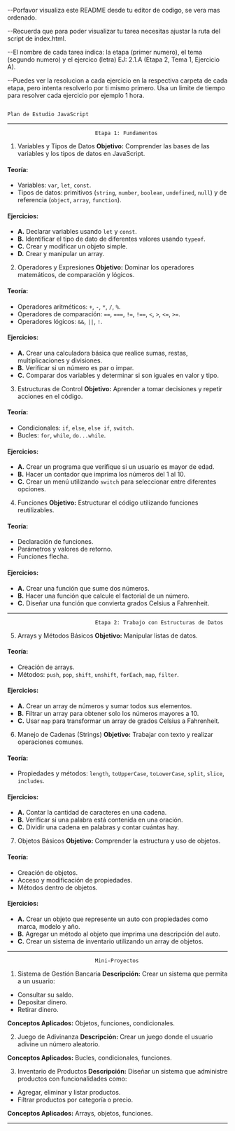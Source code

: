 --Porfavor visualiza este README desde tu editor de codigo, se vera mas ordenado.

--Recuerda que para poder visualizar tu tarea necesitas ajustar la ruta del script de index.html.

--El nombre de cada tarea indica: la etapa (primer numero), el tema (segundo numero) y el ejercico (letra) EJ: 2.1.A (Etapa 2, Tema 1, Ejercicio A).

--Puedes ver la resolucion a cada ejercicio en la respectiva carpeta de cada etapa, pero intenta resolverlo por ti mismo primero. Usa un limite de tiempo para resolver cada ejercicio por ejemplo 1 hora.

                                                                            Plan de Estudio JavaScript

---

                                Etapa 1: Fundamentos

1. Variables y Tipos de Datos
**Objetivo:** Comprender las bases de las variables y los tipos de datos en JavaScript.

#### Teoría:
- Variables: `var`, `let`, `const`.
- Tipos de datos: primitivos (`string`, `number`, `boolean`, `undefined`, `null`) y de referencia (`object`, `array`, `function`).

#### Ejercicios:
- **A.** Declarar variables usando `let` y `const`.
- **B.** Identificar el tipo de dato de diferentes valores usando `typeof`.
- **C.** Crear y modificar un objeto simple.
- **D.** Crear y manipular un array.

2. Operadores y Expresiones
**Objetivo:** Dominar los operadores matemáticos, de comparación y lógicos.

#### Teoría:
- Operadores aritméticos: `+`, `-`, `*`, `/`, `%`.
- Operadores de comparación: `==`, `===`, `!=`, `!==`, `<`, `>`, `<=`, `>=`.
- Operadores lógicos: `&&`, `||`, `!`.

#### Ejercicios:
- **A.** Crear una calculadora básica que realice sumas, restas, multiplicaciones y divisiones.
- **B.** Verificar si un número es par o impar.
- **C.** Comparar dos variables y determinar si son iguales en valor y tipo.

3. Estructuras de Control
**Objetivo:** Aprender a tomar decisiones y repetir acciones en el código.

#### Teoría:
- Condicionales: `if`, `else`, `else if`, `switch`.
- Bucles: `for`, `while`, `do...while`.

#### Ejercicios:
- **A.** Crear un programa que verifique si un usuario es mayor de edad.
- **B.** Hacer un contador que imprima los números del 1 al 10.
- **C.** Crear un menú utilizando `switch` para seleccionar entre diferentes opciones.

4. Funciones
**Objetivo:** Estructurar el código utilizando funciones reutilizables.

#### Teoría:
- Declaración de funciones.
- Parámetros y valores de retorno.
- Funciones flecha.

#### Ejercicios:
- **A.** Crear una función que sume dos números.
- **B.** Hacer una función que calcule el factorial de un número.
- **C.** Diseñar una función que convierta grados Celsius a Fahrenheit.

---

                                Etapa 2: Trabajo con Estructuras de Datos

5. Arrays y Métodos Básicos
**Objetivo:** Manipular listas de datos.

#### Teoría:
- Creación de arrays.
- Métodos: `push`, `pop`, `shift`, `unshift`, `forEach`, `map`, `filter`.

#### Ejercicios:
- **A.** Crear un array de números y sumar todos sus elementos.
- **B.** Filtrar un array para obtener solo los números mayores a 10.
- **C.** Usar `map` para transformar un array de grados Celsius a Fahrenheit.

6. Manejo de Cadenas (Strings)
**Objetivo:** Trabajar con texto y realizar operaciones comunes.

#### Teoría:
- Propiedades y métodos: `length`, `toUpperCase`, `toLowerCase`, `split`, `slice`, `includes`.

#### Ejercicios:
- **A.** Contar la cantidad de caracteres en una cadena.
- **B.** Verificar si una palabra está contenida en una oración.
- **C.** Dividir una cadena en palabras y contar cuántas hay.

7. Objetos Básicos
**Objetivo:** Comprender la estructura y uso de objetos.

#### Teoría:
- Creación de objetos.
- Acceso y modificación de propiedades.
- Métodos dentro de objetos.

#### Ejercicios:
- **A.** Crear un objeto que represente un auto con propiedades como marca, modelo y año.
- **B.** Agregar un método al objeto que imprima una descripción del auto.
- **C.** Crear un sistema de inventario utilizando un array de objetos.

---

                                Mini-Proyectos

1. Sistema de Gestión Bancaria
**Descripción:** Crear un sistema que permita a un usuario:
- Consultar su saldo.
- Depositar dinero.
- Retirar dinero.

**Conceptos Aplicados:** Objetos, funciones, condicionales.

2. Juego de Adivinanza
**Descripción:** Crear un juego donde el usuario adivine un número aleatorio.

**Conceptos Aplicados:** Bucles, condicionales, funciones.

3. Inventario de Productos
**Descripción:** Diseñar un sistema que administre productos con funcionalidades como:
- Agregar, eliminar y listar productos.
- Filtrar productos por categoría o precio.

**Conceptos Aplicados:** Arrays, objetos, funciones.

---


